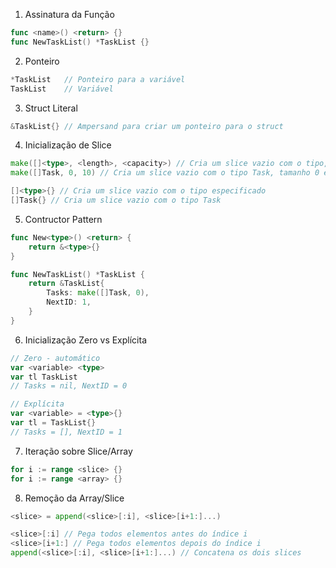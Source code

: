 1. Assinatura da Função

```go
func <name>() <return> {}
func NewTaskList() *TaskList {}
```

2. Ponteiro

```go
*TaskList   // Ponteiro para a variável
TaskList    // Variável
```

3. Struct Literal

```go
&TaskList{} // Ampersand para criar um ponteiro para o struct
```

4. Inicialização de Slice

```go
make([]<type>, <length>, <capacity>) // Cria um slice vazio com o tipo, tamanho e capacidade especificados
make([]Task, 0, 10) // Cria um slice vazio com o tipo Task, tamanho 0 e capacidade 10
```

```go
[]<type>{} // Cria um slice vazio com o tipo especificado
[]Task{} // Cria um slice vazio com o tipo Task
```

5. Contructor Pattern

```go
func New<type>() <return> {
    return &<type>{}
}

func NewTaskList() *TaskList {
    return &TaskList{
        Tasks: make([]Task, 0),
        NextID: 1,
    }
}
```

6. Inicialização Zero vs Explícita

```go
// Zero - automático
var <variable> <type>
var tl TaskList
// Tasks = nil, NextID = 0
```

```go
// Explícita
var <variable> = <type>{}
var tl = TaskList{}
// Tasks = [], NextID = 1
```

7. Iteração sobre Slice/Array

```go
for i := range <slice> {}
for i := range <array> {}
```

8. Remoção da Array/Slice

```go
<slice> = append(<slice>[:i], <slice>[i+1:]...)
```

```go
<slice>[:i] // Pega todos elementos antes do índice i
<slice>[i+1:] // Pega todos elementos depois do índice i
append(<slice>[:i], <slice>[i+1:]...) // Concatena os dois slices
```


